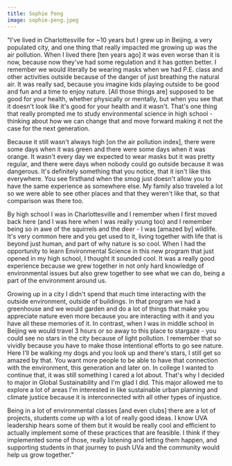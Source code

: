 ```yaml
---
title: Sophie Peng
image: sophie-peng.jpeg
---
```

"I've lived in Charlottesville for \~10 years but I grew up in Beijing, a very populated city, and one thing that really impacted me growing up was the air pollution. When I lived there [ten years ago] it was even worse than it is now, because now they've had some regulation and it has gotten better. I remember we would literally be wearing masks when we had P.E. class and other activities outside because of the danger of just breathing the natural air. It was really sad, because you imagine kids playing outside to be good and fun and a time to enjoy nature. [All those things are] supposed to be good for your health, whether physically or mentally, but when you see that it doesn't look like it's good for your health and it wasn't. That's one thing that really prompted me to study environmental science in high school - thinking about how we can change that and move forward making it not the case for the next generation.


Because it still wasn't always high [on the air pollution index], there were some days when it was green and there were some days when it was orange. It wasn't every day we expected to wear masks but it was pretty regular, and there were days when nobody could go outside because it was dangerous. It's definitely something that you notice, that it isn't like this everywhere. You see firsthand when the smog just doesn't allow you to have the same experience as somewhere else. My family also traveled a lot so we were able to see other places and that they weren't like that, so that comparison was there too.

By high school I was in Charlottesville and I remember when I first moved back here (and I was here when I was really young too) and I remember being so in awe of the squirrels and the deer - I was [amazed by] wildlife. It's very common here and you get used to it, living together with life that is beyond just human, and part of why nature is so cool. When I had the opportunity to learn Environmental Science in this new program that just opened in my high school, I thought it sounded cool. It was a really good experience because we grew together in not only hard knowledge of environmental issues but also grew together to see what we can do, being a part of the environment around us. 

Growing up in a city I didn't spend that much time interacting with the outside environment, outside of buildings. In that program we had a greenhouse and we would garden and do a lot of things that make you appreciate nature even more because you are interacting with it and you have all these memories of it. In contrast, when I was in middle school in Beijing we would travel 3 hours or so away to this place to stargaze - you could see no stars in the city because of light pollution. I remember that so vividly because you have to make those intentional efforts to go see nature. Here I'll be walking my dogs and you look up and there's stars, I still get so amazed by that. You want more people to be able to have that connection with the environment, this generation and later on. In college I wanted to continue that, it was still something I cared a lot about. That's why I decided to major in Global Sustainability and I'm glad I did. This major allowed me to explore a lot of areas I'm interested in like sustainable urban planning and climate justice because it is interconnected with all other types of injustice.

Being in a lot of environmental classes [and even clubs] there are a lot of projects, students come up with a lot of really good ideas. I know UVA leadership hears some of them but it would be really cool and efficient to actually implement some of these practices that are feasible. I think if they implemented some of those, really listening and letting them happen, and supporting students in that journey to push UVa and the community would help us grow together."
